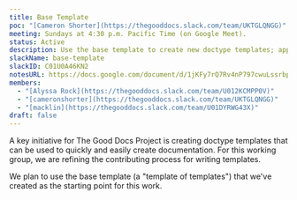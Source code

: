 ```yaml
---
title: Base Template
poc: "[Cameron Shorter](https://thegooddocs.slack.com/team/UKTGLQNGG)"
meeting: Sundays at 4:30 p.m. Pacific Time (on Google Meet).
status: Active
description: Use the base template to create new doctype templates; apply insights from that process to improve the base template.
slackName: base-template
slackID: C01U0A46KN2
notesURL: https://docs.google.com/document/d/1jKFy7rQ7Rv4nP797cwuLssrbplFQ2ZIM_XewsV0Xj1Q/edit#
members:
  - "[Alyssa Rock](https://thegooddocs.slack.com/team/U012KCMPP0V)"
  - "[cameronshorter](https://thegooddocs.slack.com/team/UKTGLQNGG)"
  - "[macklin](https://thegooddocs.slack.com/team/U01DYRWG43X)"
draft: false
---
```


A key initiative for The Good Docs Project is creating doctype templates that can be used to quickly and easily create documentation.
For this working group, we are refining the contributing process for writing templates. 

We plan to use the base template (a "template of templates") that we've created as the starting point for this work.
